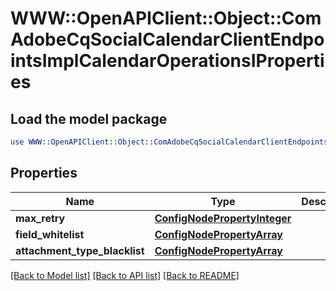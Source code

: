 # WWW::OpenAPIClient::Object::ComAdobeCqSocialCalendarClientEndpointsImplCalendarOperationsIProperties

## Load the model package
```perl
use WWW::OpenAPIClient::Object::ComAdobeCqSocialCalendarClientEndpointsImplCalendarOperationsIProperties;
```

## Properties
Name | Type | Description | Notes
------------ | ------------- | ------------- | -------------
**max_retry** | [**ConfigNodePropertyInteger**](ConfigNodePropertyInteger.md) |  | [optional] 
**field_whitelist** | [**ConfigNodePropertyArray**](ConfigNodePropertyArray.md) |  | [optional] 
**attachment_type_blacklist** | [**ConfigNodePropertyArray**](ConfigNodePropertyArray.md) |  | [optional] 

[[Back to Model list]](../README.md#documentation-for-models) [[Back to API list]](../README.md#documentation-for-api-endpoints) [[Back to README]](../README.md)


